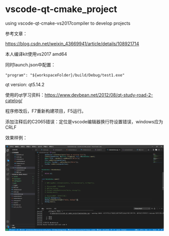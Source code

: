 # vscode-qt-cmake_project

using vscode-qt-cmake-vs2017compiler to develop projects

参考文章：

https://blog.csdn.net/weixin_43669941/article/details/108921714

本人编译kit使用vs2017 amd64

同时launch.json中配置：

`"program": "${workspaceFolder}/build/Debug/test1.exe"`

qt version: qt5.14.2

使用的qt学习资料：https://www.devbean.net/2012/08/qt-study-road-2-catelog/

程序修改后，F7重新构建项目，F5运行。

添加注释后的C2065错误：定位是vscode编辑器换行符设置错误，windows应为CRLF

效果样例：

![example.png](image/README/example.png)

